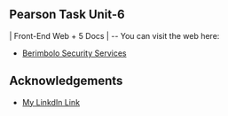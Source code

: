 ## Pearson Task Unit-6 
| Front-End Web + 5 Docs |
-- You can visit the web here:
- [Berimbolo Security Services](https://frisky0a.github.io/Task-6/)
## Acknowledgements
 - [My LinkdIn Link](www.linkedin.com/in/adam-ahmed-linkdin)


